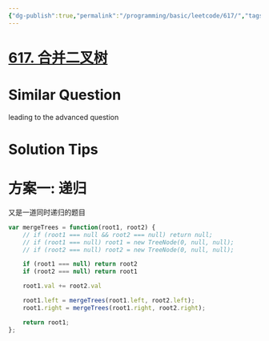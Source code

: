 ```yaml
---
{"dg-publish":true,"permalink":"/programming/basic/leetcode/617/","tags":["leetcode/tree/traverse"]}
---
```



# [617. 合并二叉树](https://leetcode.cn/problems/merge-two-binary-trees/)

# Similar Question

leading to the advanced question

# Solution Tips

# 方案一: 递归

又是一道同时递归的题目

```js
var mergeTrees = function(root1, root2) {
    // if (root1 === null && root2 === null) return null;
    // if (root1 === null) root1 = new TreeNode(0, null, null);
    // if (root2 === null) root2 = new TreeNode(0, null, null);

    if (root1 === null) return root2
    if (root2 === null) return root1

    root1.val += root2.val

    root1.left = mergeTrees(root1.left, root2.left);
    root1.right = mergeTrees(root1.right, root2.right);

    return root1;
};
```
